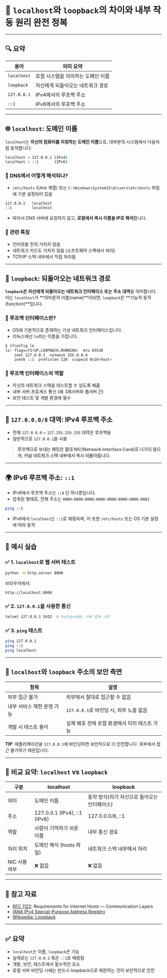 # 🧭 `localhost`와 `loopback`의 차이와 내부 작동 원리 완전 정복

---

## 🔍 요약

| 용어          | 의미 요약               |
| ----------- | ------------------- |
| `localhost` | 로컬 시스템을 의미하는 도메인 이름 |
| `loopback`  | 자신에게 되돌아오는 네트워크 경로  |
| `127.0.0.1` | IPv4에서의 루프백 주소      |
| `::1`       | IPv6에서의 루프백 주소      |

---

## 🌐 `localhost`: 도메인 이름

`localhost`는 **자신의 컴퓨터를 지칭하는 도메인 이름**으로, 대부분의 시스템에서 다음처럼 동작합니다:

```bash
localhost → 127.0.0.1 (IPv4)
localhost → ::1       (IPv6)
```

### 📍 DNS에서 어떻게 해석되나?

* `/etc/hosts` (Unix 계열) 또는 `C:\Windows\System32\drivers\etc\hosts` 파일에 기본 설정되어 있음

```txt
127.0.0.1   localhost
::1         localhost
```

* 따라서 DNS 서버에 요청하지 않고, **로컬에서 즉시 이름을 IP로 해석**합니다.

### 📎 관련 특징

* 인터넷을 전혀 거치지 않음
* 네트워크 카드도 거치지 않음 (소프트웨어 스택에서 처리)
* TCP/IP 스택 내부에서 직접 처리됨

---

## 🔁 `loopback`: 되돌아오는 네트워크 경로

**`loopback`은 자신에게 되돌아오는 네트워크 인터페이스 또는 주소 대역**을 의미합니다. 이는 `localhost`가 \*\*의미론적 이름(name)\*\*이라면, `loopback`은 \*\*기능적 동작(function)\*\*입니다.

### 📌 루프백 인터페이스란?

* OS에 기본적으로 존재하는 가상 네트워크 인터페이스입니다.
* 리눅스에선 `lo`라는 이름을 가집니다.

```bash
$ ifconfig lo
lo: flags=73<UP,LOOPBACK,RUNNING>  mtu 65536
    inet 127.0.0.1  netmask 255.0.0.0
    inet6 ::1  prefixlen 128  scopeid 0x10<host>
```

### 🔁 루프백 인터페이스의 역할

* 자신의 네트워크 스택을 테스트할 수 있도록 해줌
* 내부 서버 프로세스 통신 (예: DB서버와 웹서버 간)
* 보안 테스트 및 개발 환경에 필수

---

## 📡 `127.0.0.0/8` 대역: IPv4 루프백 주소

* 전체 `127.0.0.0` \~ `127.255.255.255` 대역은 루프백용
* 일반적으로 `127.0.0.1`을 사용

> **루프백으로 보내는 패킷은 절대 NIC(Network Interface Card)로 나가지 않으며, 커널 네트워크 스택 내부에서 즉시 되돌아옵니다.**

---

## 🌍 IPv6 루프백 주소: `::1`

* IPv6에서 루프백 주소는 **`::1`** 단 하나뿐입니다.
* 압축된 형태로, 전체 주소는 `0000:0000:0000:0000:0000:0000:0000:0001`

```bash
ping ::1
```

* IPv6에서 `localhost`는 `::1`로 매핑되며, 이 또한 `/etc/hosts` 또는 OS 기본 설정에 따라 동작

---

## 🧪 예시 실습

### ✅ 1. `localhost`로 웹 서버 테스트

```bash
python -m http.server 8000
```

브라우저에서:

```
http://localhost:8000
```

### ✅ 2. `127.0.0.1`을 사용한 통신

```bash
telnet 127.0.0.1 5432  # PostgreSQL 서버 접속 시도
```

### ✅ 3. `ping` 테스트

```bash
ping 127.0.0.1
ping ::1
ping localhost
```

---

## 🚫 `localhost`와 `loopback` 주소의 보안 측면

| 항목              | 설명                           |
| --------------- | ---------------------------- |
| 외부 접근 불가        | 외부에서 절대로 접근할 수 없음            |
| 내부 서비스 제한 운영 가능 | `127.0.0.1`로 바인딩 시, 외부 노출 없음 |
| 개발 시 테스트 용이     | 실제 배포 전에 로컬 환경에서 미리 테스트 가능   |

**TIP**: 애플리케이션을 `127.0.0.1`에 바인딩하면 보안적으로 더 안전합니다. 외부에서 접근 불가하기 때문입니다.

---

## 🔄 비교 요약: `localhost` vs `loopback`

| 구분        | localhost                    | loopback                  |
| --------- | ---------------------------- | ------------------------- |
| 의미        | 도메인 이름                       | 동작 방식(자기 자신으로 돌아오는 인터페이스) |
| 주소        | 127.0.0.1 (IPv4), ::1 (IPv6) | 127.0.0.0/8, ::1          |
| 역할        | 사람이 기억하기 쉬운 이름               | 내부 통신 경로                  |
| 처리 위치     | 도메인 해석 (hosts 파일)            | 네트워크 스택 내부에서 처리           |
| NIC 사용 여부 | ❌ 없음                         | ❌ 없음                      |

---

## 📘 참고 자료

* [RFC 1122](https://datatracker.ietf.org/doc/html/rfc1122): Requirements for Internet Hosts — Communication Layers
* [IANA IPv4 Special-Purpose Address Registry](https://www.iana.org/assignments/iana-ipv4-special-registry/iana-ipv4-special-registry.xhtml)
* [Wikipedia: Loopback](https://en.wikipedia.org/wiki/Loopback)

---

## ✅ 요약

* `localhost`는 이름, `loopback`은 기능
* 실제로는 `127.0.0.1` 혹은 `::1`로 매핑됨
* 개발, 보안, 테스트에서 필수적인 요소
* 로컬 서버 바인딩 시에는 반드시 loopback으로 제한하는 것이 보안적으로 안전

